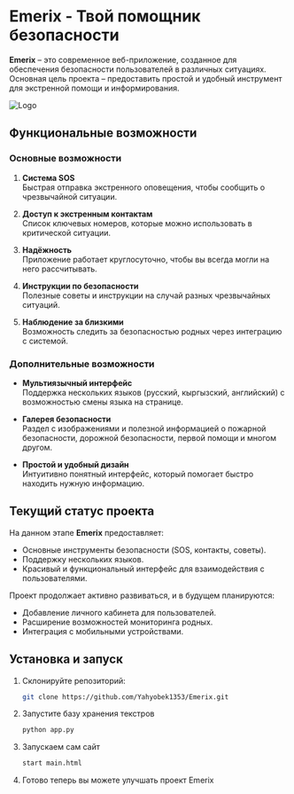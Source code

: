 # Emerix - Твой помощник безопасности

**Emerix** – это современное веб-приложение, созданное для обеспечения безопасности пользователей в различных ситуациях. Основная цель проекта – предоставить простой и удобный инструмент для экстренной помощи и информирования.

![Logo](https://i.ibb.co/h9MkfCQ/image.png)

## Функциональные возможности

### Основные возможности
1. **Система SOS**  
   Быстрая отправка экстренного оповещения, чтобы сообщить о чрезвычайной ситуации.
   
2. **Доступ к экстренным контактам**  
   Список ключевых номеров, которые можно использовать в критической ситуации.
   
3. **Надёжность**  
   Приложение работает круглосуточно, чтобы вы всегда могли на него рассчитывать.

4. **Инструкции по безопасности**  
   Полезные советы и инструкции на случай разных чрезвычайных ситуаций.

5. **Наблюдение за близкими**  
   Возможность следить за безопасностью родных через интеграцию с системой.

### Дополнительные возможности
- **Мультиязычный интерфейс**  
  Поддержка нескольких языков (русский, кыргызский, английский) с возможностью смены языка на странице.
  
- **Галерея безопасности**  
  Раздел с изображениями и полезной информацией о пожарной безопасности, дорожной безопасности, первой помощи и многом другом.

- **Простой и удобный дизайн**  
  Интуитивно понятный интерфейс, который помогает быстро находить нужную информацию.

## Текущий статус проекта

На данном этапе **Emerix** предоставляет:
- Основные инструменты безопасности (SOS, контакты, советы).
- Поддержку нескольких языков.
- Красивый и функциональный интерфейс для взаимодействия с пользователями.

Проект продолжает активно развиваться, и в будущем планируются:
- Добавление личного кабинета для пользователей.
- Расширение возможностей мониторинга родных.
- Интеграция с мобильными устройствами.

## Установка и запуск

1. Склонируйте репозиторий:
   ```bash
   git clone https://github.com/Yahyobek1353/Emerix.git
2. Запустите базу хранения текстров
   ```bash
   python app.py
3. Запускаем сам сайт
   ```bash
   start main.html
4. Готово теперь вы можете улучшать проект Emerix
